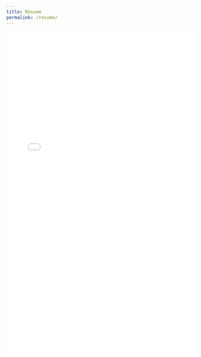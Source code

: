 ```yaml
---
title: Resume
permalink: /resume/
---
```


<embed src="{{ site.url }}/assets/old-resume.pdf" type="application/pdf" width="100%" height="850px" />
